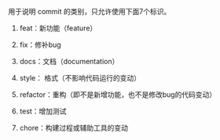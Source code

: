 
用于说明 commit 的类别，只允许使用下面7个标识。

1. feat：新功能（feature）

2. fix：修补bug

3. docs：文档（documentation）

4. style： 格式（不影响代码运行的变动）

5. refactor：重构（即不是新增功能，也不是修改bug的代码变动）

6. test：增加测试

7. chore：构建过程或辅助工具的变动

